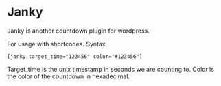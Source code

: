 # Janky
Janky is another countdown plugin for wordpress.

For usage with shortcodes. Syntax

`[janky target_time="123456" color="#123456"]`

Target_time is the unix timestamp in seconds we are counting to.
Color is the color of the countdown in hexadecimal.
